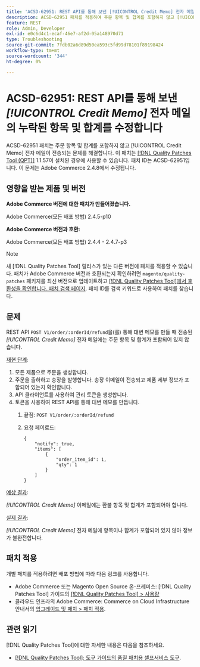 ```yaml
---
title: 'ACSD-62951: REST API를 통해 보낸 [!UICONTROL Credit Memo] 전자 메일의 누락된 항목 및 합계를 수정합니다'
description: ACSD-62951 패치를 적용하여 주문 항목 및 합계를 포함하지 않고 [!UICONTROL Credit Memo] 전자 메일이 전송되는 Adobe Commerce 문제를 해결합니다.
feature: REST
role: Admin, Developer
exl-id: e0c6d4c1-ecaf-46e7-af2d-05a148970d71
type: Troubleshooting
source-git-commit: 7fdb02a6d89d50ea593c5fd99d78101f89198424
workflow-type: tm+mt
source-wordcount: '344'
ht-degree: 0%

---
```


# ACSD-62951: REST API를 통해 보낸 *[!UICONTROL Credit Memo]* 전자 메일의 누락된 항목 및 합계를 수정합니다

ACSD-62951 패치는 주문 항목 및 합계를 포함하지 않고 [!UICONTROL Credit Memo] 전자 메일이 전송되는 문제를 해결합니다. 이 패치는 [[!DNL Quality Patches Tool (QPT)]](/help/tools/quality-patches-tool/quality-patches-tool-to-self-serve-quality-patches.md) 1.1.57이 설치된 경우에 사용할 수 있습니다. 패치 ID는 ACSD-62951입니다. 이 문제는 Adobe Commerce 2.4.8에서 수정됩니다.

## 영향을 받는 제품 및 버전

**Adobe Commerce 버전에 대한 패치가 만들어졌습니다.**

Adobe Commerce(모든 배포 방법) 2.4.5-p10

**Adobe Commerce 버전과 호환:**

Adobe Commerce(모든 배포 방법) 2.4.4 - 2.4.7-p3

>[!NOTE]
>
>새 [!DNL Quality Patches Tool] 릴리스가 있는 다른 버전에 패치를 적용할 수 있습니다. 패치가 Adobe Commerce 버전과 호환되는지 확인하려면 `magento/quality-patches` 패키지를 최신 버전으로 업데이트하고 [[!DNL Quality Patches Tool]에서 호환성을 확인합니다. 패치 검색 페이지](https://experienceleague.adobe.com/tools/commerce-quality-patches/index.html). 패치 ID를 검색 키워드로 사용하여 패치를 찾습니다.

## 문제

REST API `POST V1/order/:orderId/refund`을(를) 통해 대변 메모를 만들 때 전송된 *[!UICONTROL Credit Memo]* 전자 메일에는 주문 항목 및 합계가 포함되어 있지 않습니다.

<u>재현 단계</u>:

1. 모든 제품으로 주문을 생성합니다.
1. 주문을 출하하고 송장을 발행합니다. 송장 이메일이 전송되고 제품 세부 정보가 포함되어 있는지 확인합니다.
1. API 클라이언트를 사용하여 관리 토큰을 생성합니다.
1. 토큰을 사용하여 REST API를 통해 대변 메모를 만듭니다.
   1. 끝점: `POST V1/order/:orderId/refund`
   1. 요청 페이로드:

      ```
      {  
          "notify": true,  
          "items": [  
              {  
                  "order_item_id": 1,  
                  "qty": 1  
              }  
          ]  
      }  
      ```

<u>예상 결과</u>:

*[!UICONTROL Credit Memo]* 이메일에는 환불 항목 및 합계가 포함되어야 합니다.

<u>실제 결과</u>:

*[!UICONTROL Credit Memo]* 전자 메일에 항목이나 합계가 포함되어 있지 않아 정보가 불완전합니다.

## 패치 적용

개별 패치를 적용하려면 배포 방법에 따라 다음 링크를 사용합니다.

* Adobe Commerce 또는 Magento Open Source 온-프레미스: [!DNL Quality Patches Tool] 가이드의 [[!DNL Quality Patches Tool] > 사용량](/help/tools/quality-patches-tool/usage.md)
* 클라우드 인프라의 Adobe Commerce: Commerce on Cloud Infrastructure 안내서의 [업그레이드 및 패치 > 패치 적용](https://experienceleague.adobe.com/docs/commerce-cloud-service/user-guide/develop/upgrade/apply-patches.html).


## 관련 읽기

[!DNL Quality Patches Tool]에 대한 자세한 내용은 다음을 참조하세요.

* [[!DNL Quality Patches Tool]: 도구 가이드의 품질 패치용 셀프서비스 도구](/help/tools/quality-patches-tool/quality-patches-tool-to-self-serve-quality-patches.md).
